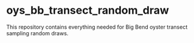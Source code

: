 # oys_bb_transect_random_draw
This repository contains everything needed for Big Bend oyster transect sampling random draws.

